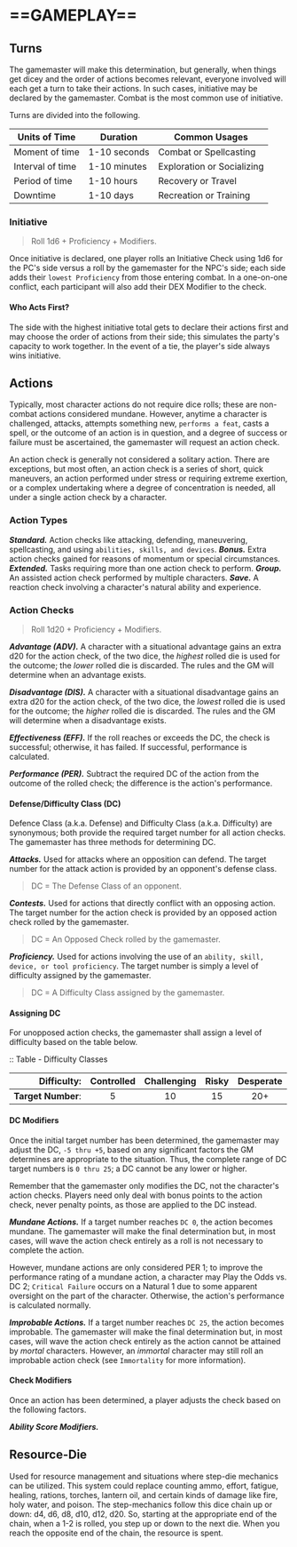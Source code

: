 # ==GAMEPLAY==

## Turns

The gamemaster will make this determination, but generally, when things get dicey and the order of actions becomes relevant, everyone involved will each get a turn to take their actions. In such cases, initiative may be declared by the gamemaster. Combat is the most common use of initiative.

Turns are divided into the following.

| Units of Time    | Duration     | Common Usages              |
| ---------------- | ------------ | -------------------------- |
| Moment of time   | 1-10 seconds | Combat or Spellcasting     |
| Interval of time | 1-10 minutes | Exploration or Socializing |
| Period of time   | 1-10 hours   | Recovery or Travel         |
| Downtime         | 1-10 days    | Recreation or Training     |

### Initiative

> Roll 1d6 + Proficiency + Modifiers.

Once initiative is declared, one player rolls an Initiative Check using 1d6 for the PC's side versus a roll by the gamemaster for the NPC's side; each side adds their `lowest Proficiency` from those entering combat. In a one-on-one conflict, each participant will also add their DEX Modifier to the check.

#### Who Acts First?

The side with the highest initiative total gets to declare their actions first and may choose the order of actions from their side; this simulates the party's capacity to work together. In the event of a tie, the player's side always wins initiative.

## Actions

Typically, most character actions do not require dice rolls; these are non-combat actions considered mundane. However, anytime a character is challenged, attacks, attempts something new, `performs a feat`, casts a spell, or the outcome of an action is in question, and a degree of success or failure must be ascertained, the gamemaster will request an action check.

An action check is generally not considered a solitary action. There are exceptions, but most often, an action check is a series of short, quick maneuvers, an action performed under stress or requiring extreme exertion, or a complex undertaking where a degree of concentration is needed, all under a single action check by a character.

### Action Types

***Standard.*** Action checks like attacking, defending, maneuvering, spellcasting, and using `abilities, skills, and devices`.
***Bonus.*** Extra action checks gained for reasons of momentum or special circumstances.
***Extended.*** Tasks requiring more than one action check to perform.
***Group.*** An assisted action check performed by multiple characters.
***Save.*** A reaction check involving a character's natural ability and experience.

### Action Checks

> Roll 1d20 + Proficiency + Modifiers.

***Advantage (ADV).*** A character with a situational advantage gains an extra d20 for the action check, of the two dice, the *highest* rolled die is used for the outcome; the *lower* rolled die is discarded. The rules and the GM will determine when an advantage exists.

***Disadvantage (DIS).*** A character with a situational disadvantage gains an extra d20 for the action check, of the two dice, the *lowest* rolled die is used for the outcome; the *higher* rolled die is discarded. The rules and the GM will determine when a disadvantage exists.

***Effectiveness (EFF).*** If the roll reaches or exceeds the DC, the check is successful; otherwise, it has failed. If successful, performance is calculated.

***Performance (PER).*** Subtract the required DC of the action from the outcome of the rolled check; the difference is the action's performance.

#### Defense/Difficulty Class (DC)

Defence Class (a.k.a. Defense) and Difficulty Class (a.k.a. Difficulty) are synonymous; both provide the required target number for all action checks. The gamemaster has three methods for determining DC.

***Attacks.*** Used for attacks where an opposition can defend. The target number for the attack action is provided by an opponent's defense class.

> DC = The Defense Class of an opponent.

***Contests.*** Used for actions that directly conflict with an opposing action. The target number for the action check is provided by an opposed action check rolled by the gamemaster.

> DC = An Opposed Check rolled by the gamemaster.

***Proficiency.*** Used for actions involving the use of an `ability, skill, device, or tool proficiency`. The target number is simply a level of difficulty assigned by the gamemaster.

> DC = A Difficulty Class assigned by the gamemaster.

#### Assigning DC

For unopposed action checks, the gamemaster shall assign a level of difficulty based on the table below.

:: Table - Difficulty Classes

|        Difficulty: | Controlled | Challenging | Risky | Desperate |
| -----------------: | :--------: | :---------: | :---: | :-------: |
| **Target Number**: |     5      |     10      |  15   |    20+    |

#### DC Modifiers

Once the initial target number has been determined, the gamemaster may adjust the DC, `-5 thru +5`, based on any significant factors the GM determines are appropriate to the situation. Thus, the complete range of DC target numbers is `0 thru 25`; a DC cannot be any lower or higher.

<!--Add list of DC Modifiers-->

Remember that the gamemaster only modifies the DC, not the character's action checks. Players need only deal with bonus points to the action check, never penalty points, as those are applied to the DC instead.

***Mundane Actions.*** If a target number reaches `DC 0`, the action becomes mundane. The gamemaster will make the final determination but, in most cases, will wave the action check entirely as a roll is not necessary to complete the action. 

However, mundane actions are only considered PER 1; to improve the performance rating of a mundane action, a character may Play the Odds vs. DC 2; `Critical Failure` occurs on a Natural 1 due to some apparent oversight on the part of the character. Otherwise, the action's performance is calculated normally.

***Improbable Actions.*** If a target number reaches `DC 25`, the action becomes improbable. The gamemaster will make the final determination but, in most cases, will wave the action check entirely as the action cannot be attained by *mortal* characters. However, an *immortal* character may still roll an improbable action check (see `Immortality` for more information).

#### Check Modifiers

Once an action has been determined, a player adjusts the check based on the following factors.

***Ability Score Modifiers.*** <!--Add copy here -->

<!--Add list of more Check Modifiers-->

## Resource-Die

Used for resource management and situations where step-die mechanics can be utilized. This system could replace counting ammo, effort, fatigue, healing, rations, torches, lantern oil, and certain kinds of damage like fire, holy water, and poison. The step-mechanics follow this dice chain up or down: d4, d6, d8, d10, d12, d20. So, starting at the appropriate end of the chain, when a 1-2 is rolled, you step up or down to the next die. When you reach the opposite end of the chain, the resource is spent.
